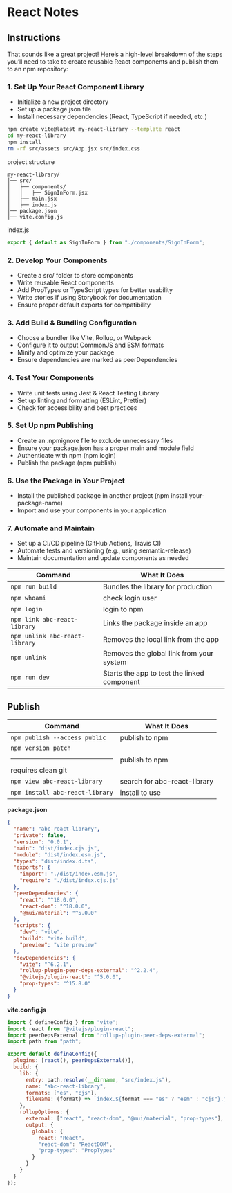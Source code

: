 # React Notes

## Instructions

That sounds like a great project! Here’s a high-level breakdown of the steps you’ll need to take to create reusable React components and publish them to an npm repository:

### 1. Set Up Your React Component Library
- Initialize a new project directory
- Set up a package.json file
- Install necessary dependencies (React, TypeScript if needed, etc.)
```bash
npm create vite@latest my-react-library --template react
cd my-react-library
npm install
rm -rf src/assets src/App.jsx src/index.css
```

project structure

```text
my-react-library/
│── src/
│   ├── components/
│   │   ├── SignInForm.jsx
│   ├── main.jsx
│   ├── index.js
│── package.json
│── vite.config.js
```

index.js
```js
export { default as SignInForm } from "./components/SignInForm";
```

### 2. Develop Your Components
- Create a src/ folder to store components
- Write reusable React components
- Add PropTypes or TypeScript types for better usability
- Write stories if using Storybook for documentation
- Ensure proper default exports for compatibility

### 3. Add Build & Bundling Configuration
- Choose a bundler like Vite, Rollup, or Webpack
- Configure it to output CommonJS and ESM formats
- Minify and optimize your package
- Ensure dependencies are marked as peerDependencies

### 4. Test Your Components
- Write unit tests using Jest & React Testing Library
- Set up linting and formatting (ESLint, Prettier)
- Check for accessibility and best practices

### 5. Set Up npm Publishing
- Create an .npmignore file to exclude unnecessary files
- Ensure your package.json has a proper main and module field
- Authenticate with npm (npm login)
- Publish the package (npm publish)

### 6. Use the Package in Your Project
- Install the published package in another project (npm install your-package-name)
- Import and use your components in your application

### 7. Automate and Maintain
- Set up a CI/CD pipeline (GitHub Actions, Travis CI)
- Automate tests and versioning (e.g., using semantic-release)
- Maintain documentation and update components as needed

| Command | What It Does |
|---------|--------------|
| `npm run build` | Bundles the library for production |
| `npm whoami` | check login user |
| `npm login` | login to npm |
| `npm link abc-react-library` | Links the package inside an app |
| `npm unlink abc-react-library` | Removes the local link from the app |
| `npm unlink` | Removes the global link from your system |
| `npm run dev` | Starts the app to test the linked component |

## Publish

| Command | What It Does |
|---------|--------------|
| `npm publish --access public` | publish to npm |
| `npm version patch` <hr> requires clean git | publish to npm |
| `npm view abc-react-library` | search for abc-react-library |
| `npm install abc-react-library` | install to use |

**package.json**
```json
{
  "name": "abc-react-library",
  "private": false,
  "version": "0.0.1",
  "main": "dist/index.cjs.js",  
  "module": "dist/index.esm.js",  
  "types": "dist/index.d.ts",  
  "exports": {
    "import": "./dist/index.esm.js",
    "require": "./dist/index.cjs.js"
  },
  "peerDependencies": {
    "react": "^18.0.0",
    "react-dom": "^18.0.0",
    "@mui/material": "^5.0.0"
  },
  "scripts": {
    "dev": "vite",
    "build": "vite build",
    "preview": "vite preview"
  },
  "devDependencies": {
    "vite": "^6.2.1",
    "rollup-plugin-peer-deps-external": "^2.2.4",
    "@vitejs/plugin-react": "^5.0.0",
    "prop-types": "^15.8.0"
  }
}
```

**vite.config.js**
```js
import { defineConfig } from "vite";
import react from "@vitejs/plugin-react";
import peerDepsExternal from "rollup-plugin-peer-deps-external";
import path from "path";

export default defineConfig({
  plugins: [react(), peerDepsExternal()],
  build: {
    lib: {
      entry: path.resolve(__dirname, "src/index.js"),
      name: "abc-react-library",
      formats: ["es", "cjs"],
      fileName: (format) => `index.${format === "es" ? "esm" : "cjs"}.js`
    },
    rollupOptions: {
      external: ["react", "react-dom", "@mui/material", "prop-types"],
      output: {
        globals: {
          react: "React",
          "react-dom": "ReactDOM",
          "prop-types": "PropTypes"
        }
      }
    }
  }
});
```
